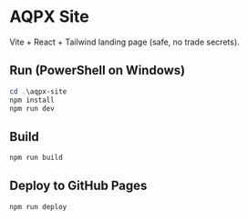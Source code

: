 # AQPX Site

Vite + React + Tailwind landing page (safe, no trade secrets).

## Run (PowerShell on Windows)
```powershell
cd .\aqpx-site
npm install
npm run dev
```

## Build
```powershell
npm run build
```

## Deploy to GitHub Pages
```powershell
npm run deploy
```
